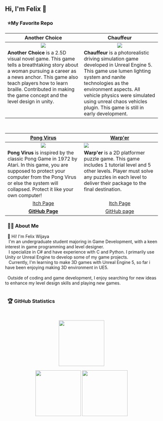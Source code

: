 Hi, I'm Felix 👋
---
### &nbsp; ⭐My Favorite Repo
<table align="center">
  <thead>
    <tr>
      <th width="50%" align="center">Another Choice</a></th>
      <th width="50%" align="center">Chauffeur</a></th>
    </tr>
  </thead>
  <tbody>
    <tr>
      <td align="center"><img src="https://github.com/Felixwijaya04/Felixwijaya04/blob/main/images/Gif_Another_Choice%20(1).gif"/></td>
      <td align="center"><img src="https://github.com/Felixwijaya04/Felixwijaya04/blob/main/images/Chauffeur%20video.gif"/></td>
    </tr>
    <tr>
      <td valign="text-top"><b>Another Choice </b>is a 2.5D visual novel game. This game tells a breathtaking story about a woman pursuing a career as a news anchor. This game also teach players how to learn braille. Contributed in making the game concept and the level design in unity.</td>
      <td valign="text-top"><b>Chauffeur </b>is a photorealistic driving simulation game developed in Unreal Engine 5. This game use lumen lighting system and nanite technologies as the environment aspects. All vehicle physics were simulated using unreal chaos vehicles plugin. This game is still in early development.</td>
    </tr>
  </tbody>
</table>
        
<br/>

<table align="center">
<thead>
  <tr>
    <th width="50%" align="center"><a href="https://github.com/Felixwijaya04/Pong-Virus">Pong Virus</a></th>
    <th width="50%" align="center"><a href="https://github.com/Felixwijaya04/Warp-er">Warp'er</a></th>
  </tr>
</thead>
<tbody>
  <tr>
    <td align="center"><img src="https://github.com/Felixwijaya04/Felixwijaya04/blob/main/images/PONG2D%202024-05-28%2000-24-56.gif"/></td>
    <td><img src="https://github.com/Felixwijaya04/Felixwijaya04/blob/main/images/Warper%20Game%202024-06-22%2007-00-34.gif"/></td>
  </tr>
  <tr>
    <td valign="text-top"><b>Pong Virus</b> is inspired by the classic Pong Game in 1972 by Atari. In this game, you are supposed to protect your computer from the Pong Virus or else the system will collapsed. Protect it like your own computer!</td>
    <td valign="text-top"><b>Warp'er</b> is a 2D platformer puzzle game. This game includes 1 tutorial level and 5 other levels. Player must solve any puzzles in each level to deliver their package to the final destination.</td>
  </tr>
  <tr>
    <td align="center"><a href="https://felixde-cat.itch.io/pong-virus">Itch Page</td>
    <td align="center"><a href="https://felixde-cat.itch.io/warper">Itch Page</td>
  </tr>
  <tr>
    <td align="center"><a href="https://github.com/Felixwijaya04/Pong-Virus"><b>GitHub Page</b></td>
    <td align="center"><a href="https://github.com/Felixwijaya04/Warp-er">GitHub page</td>
  </tr>
</tbody>
</table>   

        
### &nbsp; 🕵🏻 About Me

&nbsp;&nbsp;👋 Hi! I'm Felix Wijaya <br>&nbsp;&nbsp;  I'm an undergraduate student majoring in Game Development, with a keen interest in game programming and level designer. <br>&nbsp;&nbsp; I specialize in C# and have experience with C and Python. I primarily use Unity or Unreal Engine to develop some of my game projects.<br>&nbsp;&nbsp; Currently, I'm learning to make 3D games with Unreal Engine 5, so far i have been enjoying making 3D environment in UE5.<br><br>&nbsp;&nbsp;Outside of coding and game development, I enjoy searching for new ideas to enhance my level design skills and playing new games.<br><br>

### &nbsp; 🏆 GitHub Statistics

  <br/>
    <p align="center">
        <img height="150px" src="https://github-readme-streak-stats.herokuapp.com/?user=Felixwijaya04&theme=nightowl&hide_border=true" />
    </p>
    <p align="center">
        <img height="150px" src="https://github-readme-stats.vercel.app/api?username=Felixwijaya04&theme=nightowl&hide_border=true&include_all_commits=true&count_private=true" /> <img height="150px" src="https://github-readme-stats.vercel.app/api/top-langs/?username=Felixwijaya04&theme=nightowl&hide_border=true&include_all_commits=true&count_private=true&layout=compact" />
    </p>





